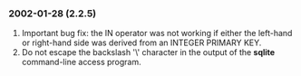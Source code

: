 ### 2002\-01\-28 (2\.2\.5\)

1. Important bug fix: the IN operator was not working if either the
 left\-hand or right\-hand side was derived from an INTEGER PRIMARY KEY.
2. Do not escape the backslash '\\' character in the output of the
 **sqlite** command\-line access program.




